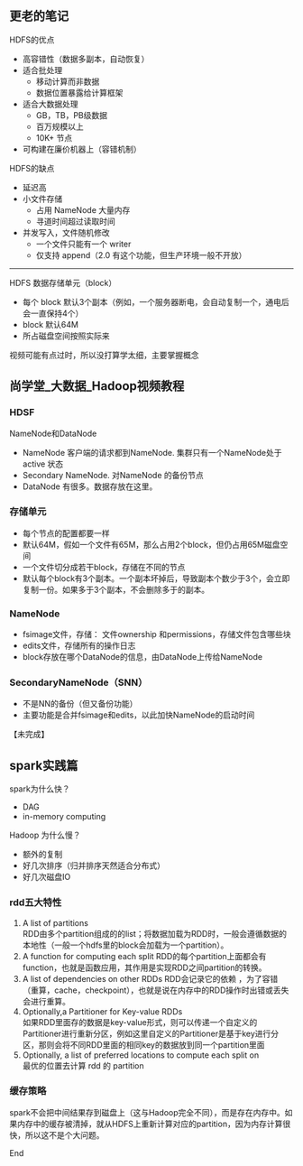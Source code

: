 
## 更老的笔记
HDFS的优点
- 高容错性（数据多副本，自动恢复）
- 适合批处理
    - 移动计算而非数据
    - 数据位置暴露给计算框架
- 适合大数据处理
    - GB，TB，PB级数据
    - 百万规模以上
    - 10K+ 节点
- 可构建在廉价机器上（容错机制）


HDFS的缺点
- 延迟高
- 小文件存储
    - 占用 NameNode 大量内存
    - 寻道时间超过读取时间
- 并发写入，文件随机修改
    - 一个文件只能有一个 writer
    - 仅支持 append（2.0 有这个功能，但生产环境一般不开放）


--------------------------------------------------


HDFS 数据存储单元（block）
- 每个 block 默认3个副本（例如，一个服务器断电，会自动复制一个，通电后会一直保持4个）
- block 默认64M
- 所占磁盘空间按照实际来



视频可能有点过时，所以没打算学太细，主要掌握概念


## 尚学堂_大数据_Hadoop视频教程
### HDSF
NameNode和DataNode
- NameNode 客户端的请求都到NameNode. 集群只有一个NameNode处于 active 状态
- Secondary NameNode. 对NameNode 的备份节点
- DataNode 有很多。数据存放在这里。

### 存储单元
- 每个节点的配置都要一样
- 默认64M，假如一个文件有65M，那么占用2个block，但仍占用65M磁盘空间
- 一个文件切分成若干block，存储在不同的节点
- 默认每个block有3个副本。一个副本坏掉后，导致副本个数少于3个，会立即复制一份。如果多于3个副本，不会删除多于的副本。

### NameNode
- fsimage文件，存储： 文件ownership 和permissions，存储文件包含哪些块
- edits文件，存储所有的操作日志
- block存放在哪个DataNode的信息，由DataNode上传给NameNode

### SecondaryNameNode（SNN）
- 不是NN的备份（但又备份功能）
- 主要功能是合并fsimage和edits，以此加快NameNode的启动时间


【未完成】

## spark实践篇
spark为什么快？
- DAG
- in-memory computing


Hadoop 为什么慢？  
- 额外的复制
- 好几次排序（归并排序天然适合分布式）
- 好几次磁盘IO

### rdd五大特性
1. A list of partitions  
RDD由多个partition组成的的list；将数据加载为RDD时，一般会遵循数据的本地性（一般一个hdfs里的block会加载为一个partition）。
2. A function for computing each split
RDD的每个partition上面都会有function，也就是函数应用，其作用是实现RDD之间partition的转换。
3. A list of dependencies on other RDDs
RDD会记录它的依赖 ，为了容错（重算，cache，checkpoint），也就是说在内存中的RDD操作时出错或丢失会进行重算。
4. Optionally,a Partitioner for Key-value RDDs  
如果RDD里面存的数据是key-value形式，则可以传递一个自定义的Partitioner进行重新分区，例如这里自定义的Partitioner是基于key进行分区，那则会将不同RDD里面的相同key的数据放到同一个partition里面
5. Optionally, a list of preferred locations to compute each split on  
最优的位置去计算 rdd 的 partition


### 缓存策略
spark不会把中间结果存到磁盘上（这与Hadoop完全不同），而是存在内存中。如果内存中的缓存被清掉，就从HDFS上重新计算对应的partition，因为内存计算很快，所以这不是个大问题。


































































End
